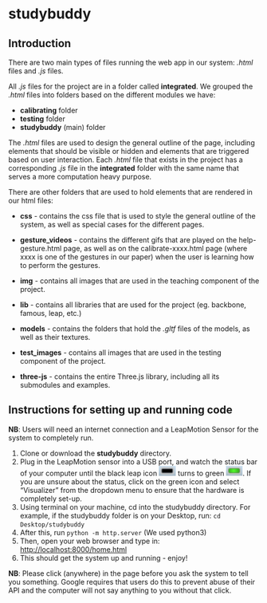 # studybuddy

## Introduction
There are two main types of files running the web app in our system: *.html* files and *.js* files. 

All *.js* files for the project are in a folder called **integrated**. 
We grouped the *.html* files into folders based on the different modules we have:  
- **calibrating** folder
- **testing** folder
- **studybuddy** (main) folder

The *.html* files are used to design the general outline of the page, including elements that should be visible or hidden and elements that are triggered based on user interaction. Each *.html* file that exists in the project has a corresponding *.js* file in the **integrated** folder with the same name that serves a more computation heavy purpose. 

There are other folders that are used to hold elements that are rendered in our html files: 
- **css** - contains the css file that is used to style the general outline of the system, as well as special cases for the different pages. 

- **gesture_videos** - contains the different gifs that are played on the help-gesture.html page, as well as on the calibrate-xxxx.html page (where xxxx is one of the gestures in our paper) when the user is learning how to perform the gestures. 

- **img** - contains all images that are used in the teaching component of the project. 

- **lib** - contains all libraries that are used for the project (eg. backbone, famous, leap, etc.) 

- **models** - contains the folders that hold the *.gltf* files of the models, as well as their textures.  

- **test_images** - contains all images that are used in the testing component of the project. 		

- **three-js**  - contains the entire Three.js library, including all its submodules and examples. 

## Instructions for setting up and running code
**NB**: Users will need an internet connection and a LeapMotion Sensor for the system to completely run.
 
1. Clone or download the **studybuddy** directory.
2. Plug in the LeapMotion sensor into a USB port, and watch the status bar of your computer until the black leap icon ![alt text](img/normalLeap.png) turns to green ![alt text](img/connectedLeap.png). If you are unsure about the status, click on the green icon and select “Visualizer” from the dropdown menu to ensure that the hardware is completely set-up.
3. Using terminal on your machine, cd into the studybuddy directory. For example, if the studybuddy folder is on your Desktop, run:
	`cd Desktop/studybuddy`
4. After this, run `python -m http.server` (We used python3)
5. Then, open your web browser and type in:
	[http://localhost:8000/home.html](http://localhost:8000/home.html)
6. This should get the system up and running - enjoy! 


**NB**: Please click (anywhere) in the page before you ask the system to tell you something. Google requires that users do this to prevent abuse of their API and the computer will not say anything to you without that click.
